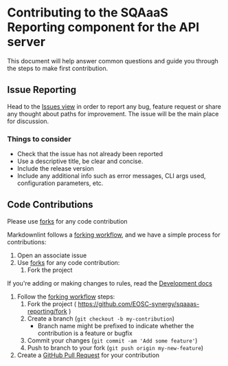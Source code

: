 <!--
SPDX-FileCopyrightText: Copyright contributors to the Software Quality Assurance as a Service (SQAaaS) project <sqaaas@ibergrid.eu>
SPDX-FileCopyrightText: 2017-2024 Pablo Orviz <orviz@ifca.unican.es>

SPDX-License-Identifier: GPL-3.0-only
-->

# Contributing to the SQAaaS Reporting component for the API server

This document will help answer common questions and guide you through the steps
to make first contribution.

## Issue Reporting

Head to the
[Issues view](https://github.com/EOSC-synergy/sqaaas-reporting/issues) in
order to report any bug, feature request or share any thought about paths for
improvement. The issue will be the main place for discussion.

### Things to consider

* Check that the issue has not already been reported
* Use a descriptive title, be clear and concise.
* Include the release version
* Include any additional info such as error messages, CLI args used,
configuration parameters, etc.

## Code Contributions

Please use [forks](https://guides.github.com/activities/forking/) for any code
contribution

Markdownlint follows a [forking
workflow](), and we have a simple
process for contributions:

1. Open an associate issue
1. Use [forks](https://guides.github.com/activities/forking/) for any code
   contribution:
   1. Fork the project


If you're adding or making changes to rules, read the [Development
   docs](#local-development)
1. Follow the [forking workflow](https://guides.github.com/activities/forking/)
   steps:
   1. Fork the project ( <https://github.com/EOSC-synergy/sqaaas-reporting/fork> )
   1. Create a branch (`git checkout -b my-contribution`)
      - Branch name might be prefixed to indicate whether the contribution is
        a feature or bugfix
   1. Commit your changes (`git commit -am 'Add some feature'`)
   1. Push to branch to your fork (`git push origin my-new-feature`)
1. Create a [GitHub Pull
   Request](https://help.github.com/articles/about-pull-requests/) for your
   contribution
